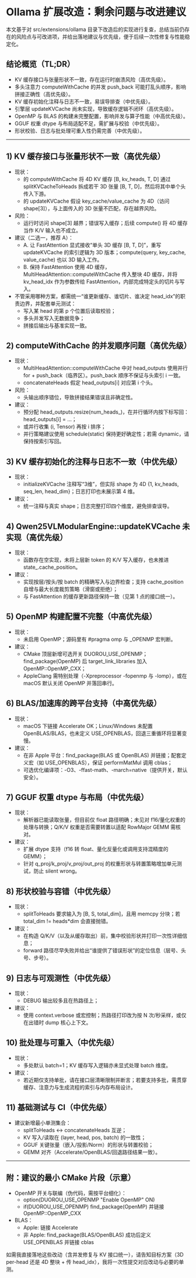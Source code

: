 # Ollama 扩展改造：剩余问题与改进建议

本文基于对 src/extensions/ollama 目录下改造后的实现进行复查，总结当前仍存在的风险点与可改进项，并给出落地建议与优先级，便于后续一次性修复与性能稳定化。

## 结论概览（TL;DR）
- KV 缓存接口与张量形状不一致，存在运行时崩溃风险（高优先级）。
- 多头注意力 computeWithCache 的并发 push_back 可能打乱头顺序，影响拼接正确性（高优先级）。
- KV 缓存初始化注释与日志不一致，易误导排查（中优先级）。
- 引擎层 updateKVCache 尚未实现，导致缓存逻辑不闭环（高优先级）。
- OpenMP 与 BLAS 的构建未完整配置，影响并发与算子性能（中高优先级）。
- GGUF 权重 dtype 与布局适配不足，需扩展与校验（中优先级）。
- 形状校验、日志与批处理可重入性仍需完善（中优先级）。

---

## 1) KV 缓存接口与张量形状不一致（高优先级）
- 现状：
  - <mcfile name="multi_head_attention.h" path="/Users/acproject/workspace/cpp_projects/duorou/src/extensions/ollama/algorithms/multi_head_attention.h"></mcfile> 的 computeWithCache 将 4D KV 缓存 [B, kv_heads, T, D] 通过 splitKVCacheToHeads 拆成若干 3D 张量 [B, T, D]，然后将其中单个头传入下游。
  - <mcfile name="fast_attention.h" path="/Users/acproject/workspace/cpp_projects/duorou/src/extensions/ollama/algorithms/fast_attention.h"></mcfile> 的 updateKVCache 假设 key_cache/value_cache 为 4D（访问 shape[3]），与上面传入的 3D 张量不匹配，存在越界风险。
- 风险：
  - 运行时访问 shape[3] 越界；错误写入缓存；后续 compute() 将 4D 缓存当作 K/V 输入也不成立。
- 建议（二选一，推荐 A）：
  - A. 让 FastAttention 显式接收“单头 3D 缓存 [B, T, D]”，重写 updateKVCache 的索引逻辑为 3D 版本；compute(query, key_cache, value_cache) 也以 3D 输入工作。
  - B. 保持 FastAttention 使用 4D 缓存，MultiHeadAttention::computeWithCache 传入整块 4D 缓存，并将 kv_head_idx 作为参数传给 FastAttention，内部完成特定头的切片与写入。
- 不管采用哪种方案，都需统一“谁更新缓存、谁切片、谁决定 head_idx”的职责边界，并配套单元测试：
  - 写入某 head 的第 p 个位置后读取校验；
  - 多头并发写入无数据竞争；
  - 拼接后输出与基准实现一致。

## 2) computeWithCache 的并发顺序问题（高优先级）
- 现状：
  - MultiHeadAttention::computeWithCache 中对 head_outputs 使用并行 for + push_back（临界区）。push_back 顺序不保证与头索引 i 一致。
  - concatenateHeads 假定 head_outputs[i] 对应第 i 个头。
- 风险：
  - 头输出顺序错位，导致拼接结果错误且非确定性。
- 建议：
  - 预分配 head_outputs.resize(num_heads_)，在并行循环内按下标写回：head_outputs[i] = …；
  - 或并行收集 (i, Tensor) 再按 i 排序；
  - 并行策略建议使用 schedule(static) 保持更好确定性；若需 dynamic，请保持按索引写回。

## 3) KV 缓存初始化的注释与日志不一致（中优先级）
- 现状：
  - <mcfile name="qwen25vl_modular_engine.cpp" path="/Users/acproject/workspace/cpp_projects/duorou/src/extensions/ollama/qwen25vl_modular_engine.cpp"></mcfile> initializeKVCache 注释写“3维”，但实际 shape 为 4D {1, kv_heads, seq_len, head_dim}；日志打印也未展示第 4 维。
- 建议：
  - 统一注释与真实 shape；日志完整打印四个维度，避免排查误导。

## 4) Qwen25VLModularEngine::updateKVCache 未实现（高优先级）
- 现状：
  - 函数存在空实现，未将上层新 token 的 K/V 写入缓存，也未推进 state_.cache_position。
- 建议：
  - 实现按层/按头/按 batch 的精确写入与边界检查；支持 cache_position 自增与最大长度裁剪策略（滑窗或拒绝）；
  - 与 FastAttention 的缓存更新路径保持一致（见第 1 点的接口统一）。

## 5) OpenMP 构建配置不完整（中高优先级）
- 现状：
  - <mcfile name="CMakeLists.txt" path="/Users/acproject/workspace/cpp_projects/duorou/src/extensions/ollama/CMakeLists.txt"></mcfile> 未启用 OpenMP；源码里有 #pragma omp 与 _OPENMP 宏判断。
- 建议：
  - CMake 顶层新增可选开关 DUOROU_USE_OPENMP；find_package(OpenMP) 后 target_link_libraries 加入 OpenMP::OpenMP_CXX；
  - AppleClang 需特别处理（-Xpreprocessor -fopenmp 与 -lomp），或在 macOS 默认关闭 OpenMP 并落回串行。

## 6) BLAS/加速库的跨平台支持（中高优先级）
- 现状：
  - macOS 下链接 Accelerate OK；Linux/Windows 未配置 OpenBLAS/BLAS，也未定义 USE_OPENBLAS，回退三重循环将显著变慢。
- 建议：
  - 在非 Apple 平台：find_package(BLAS 或 OpenBLAS) 并链接；配套定义宏（如 USE_OPENBLAS），保证 performMatMul 调用 cblas；
  - 可选优化编译项：-O3、-ffast-math、-march=native（提供开关，默认安全）。

## 7) GGUF 权重 dtype 与布局（中优先级）
- 现状：
  - 解析器已能读取张量，但目前仅 float 路径明确；未见对 f16/量化权重的处理与转换；Q/K/V 权重是否需要转置以适配 RowMajor GEMM 需核对。
- 建议：
  - 扩展 dtype 支持（f16 转 float、量化反量化或调用支持混精度的 GEMM）；
  - 针对 q_proj/k_proj/v_proj/out_proj 的权重形状与转置策略增加单元测试，防止 silent wrong。

## 8) 形状校验与容错（中优先级）
- 现状：
  - splitToHeads 要求输入为 [B, S, total_dim]，且用 memcpy 分块；若 total_dim != heads*dim 会直接抛错。
- 建议：
  - 在构造 Q/K/V（以及从缓存取出）前，集中校验形状并打印一次性详细信息；
  - forward 路径尽早失败并给出“谁提供了错误形状”的定位信息（层号、头号、步号）。

## 9) 日志与可观测性（中优先级）
- 现状：
  - DEBUG 输出较多且在热路径上；
- 建议：
  - 使用 context.verbose 或宏控制；热路径打印改为按 N 次/秒采样，或仅在出错时 dump 核心上下文。

## 10) 批处理与可重入（中优先级）
- 现状：
  - 多处默认 batch=1；KV 缓存写入逻辑亦未显式处理 batch 维度。
- 建议：
  - 若近期仅支持单批，请在接口层清晰限制并断言；若要支持多批，需贯穿缓存、注意力与生成流程的索引与内存布局设计。

## 11) 基础测试与 CI（中优先级）
- 建议新增最小单测集合：
  - splitToHeads ↔ concatenateHeads 互逆；
  - KV 写入/读取在 (layer, head, pos, batch) 的一致性；
  - GGUF 关键张量（嵌入/投影/Norm）的形状与转置校验；
  - GEMM 对齐（Accelerate/OpenBLAS/回退路径结果一致）。

---

## 附：建议的最小 CMake 片段（示意）
- OpenMP 开关与联编（伪代码，需按平台细化）：
  - option(DUOROU_USE_OPENMP "Enable OpenMP" ON)
  - if(DUOROU_USE_OPENMP) find_package(OpenMP) 并链接 OpenMP::OpenMP_CXX
- BLAS：
  - Apple: 链接 Accelerate
  - 非 Apple: find_package(BLAS/OpenBLAS) 成功后定义 USE_OPENBLAS 并链接 cblas

如需我直接落地这些改动（含并发修复与 KV 接口统一），请告知目标方案（3D per-head 还是 4D 整块 + 传 head_idx），我将一次性提交对应改动与必要的单测。